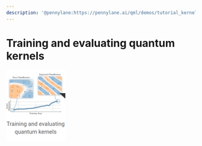 ```yaml
---
description: '@pennylane:https://pennylane.ai/qml/demos/tutorial_kernels_module.html'
---
```


# Training and evaluating quantum kernels

![](<../../.gitbook/assets/grafik (16) (1) (1).png>)
